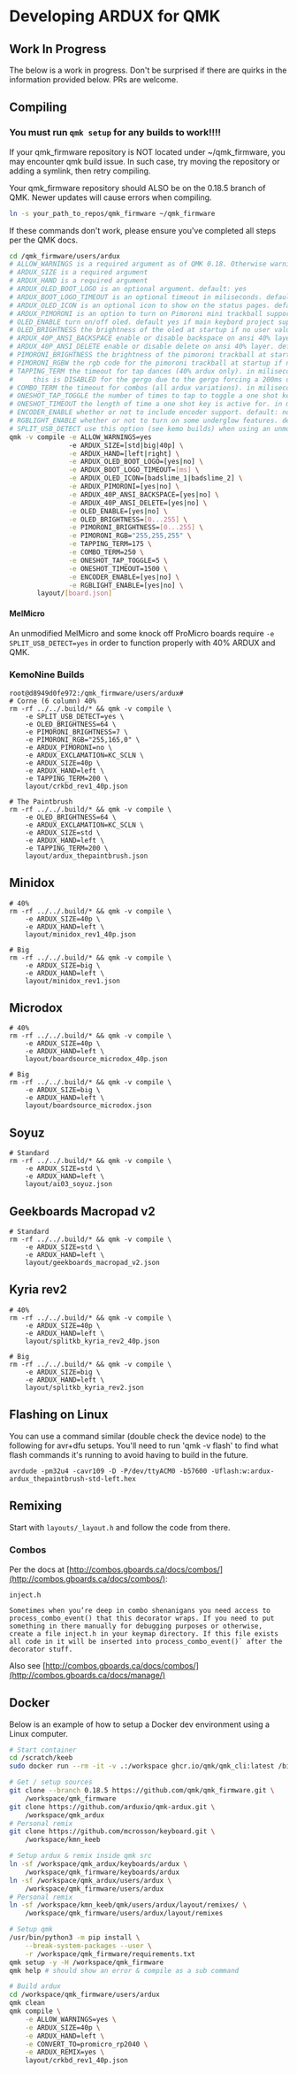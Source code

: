 # Developing ARDUX for QMK

## Work In Progress

The below is a work in progress. Don't be surprised if there are quirks in the information provided below. PRs are welcome.

## Compiling

### You must run `qmk setup` for any builds to work!!!!

If your qmk_firmware repository is NOT located under ~/qmk_firmware, you may encounter qmk build issue.  In such case, try moving the repository or adding a symlink, then retry compiling.

Your qmk_firmware repository should ALSO be on the 0.18.5 branch of QMK. Newer updates will cause errors when compiling.

``` sh
ln -s your_path_to_repos/qmk_firmware ~/qmk_firmware
```

If these commands don't work, please ensure you've completed all steps per the QMK docs.

``` sh
cd /qmk_firmware/users/ardux
# ALLOW_WARNINGS is a required argument as of QMK 0.18. Otherwise warnings will kill your build
# ARDUX_SIZE is a required argument
# ARDUX_HAND is a required argument
# ARDUX_OLED_BOOT_LOGO is an optional argument. default: yes
# ARDUX_BOOT_LOGO_TIMEOUT is an optional timeout in miliseconds. default: 2000
# ARDUX_OLED_ICON is an optional icon to show on the status pages. default: badslime_1
# ARDUX_PIMORONI is an option to turn on Pimoroni mini trackball support. default: no
# OLED_ENABLE turn on/off oled. default yes if main keybord project supports oled
# OLED_BRIGHTNESS the brightness of the oled at startup if no user values set. default: 127 (50% brightness)
# ARDUX_40P_ANSI_BACKSPACE enable or disable backspace on ansi 40% layer. default: off ; is a common letter combo that will be an issue for fast typists
# ARDUX_40P_ANSI_DELETE enable or disable delete on ansi 40% layer. default: off ; is a common letter combo that will be an issue for fast typists
# PIMORONI_BRIGHTNESS the brightness of the pimoroni trackball at startup if no user values set. default: 127 (50% brightness)
# PIMORONI_RGBW the rgb code for the pimoroni trackball at startup if no user values set. default: 255,255,255 (white)
# TAPPING_TERM the timeout for tap dances (40% ardux only). in miliseconds ; default: 175
#     this is DISABLED for the gergo due to the gergo forcing a 200ms duration per the main keyboard/config.h file
# COMBO_TERM the timeout for combos (all ardux variations). in miliseconds ; default 250
# ONESHOT_TAP_TOGGLE the number of times to tap to toggle a one shot key ; default 5
# ONESHOT_TIMEOUT the length of time a one shot key is active for. in miliseconds ; default 1500
# ENCODER_ENABLE whether or not to include encoder support. default: no ; uses just over 1k of rom space which is quite large
# RGBLIGHT_ENABLE whether or not to turn on some underglow features. default: no ; uses a TON of rom space and we need a lot for 40% ardux to work
# SPLIT_USB_DETECT use this option (see kemo builds) when using an unmodified miranda or old elite-c
qmk -v compile -e ALLOW_WARNINGS=yes
               -e ARDUX_SIZE=[std|big|40p] \
               -e ARDUX_HAND=[left|right] \
               -e ARDUX_OLED_BOOT_LOGO=[yes|no] \
               -e ARDUX_BOOT_LOGO_TIMEOUT=[ms] \
               -e ARDUX_OLED_ICON=[badslime_1|badslime_2] \
               -e ARDUX_PIMORONI=[yes|no] \
               -e ARDUX_40P_ANSI_BACKSPACE=[yes|no] \
               -e ARDUX_40P_ANSI_DELETE=[yes|no] \
               -e OLED_ENABLE=[yes|no] \
               -e OLED_BRIGHTNESS=[0...255] \
               -e PIMORONI_BRIGHTNESS=[0...255] \
               -e PIMORONI_RGB="255,255,255" \
               -e TAPPING_TERM=175 \
               -e COMBO_TERM=250 \
               -e ONESHOT_TAP_TOGGLE=5 \
               -e ONESHOT_TIMEOUT=1500 \
               -e ENCODER_ENABLE=[yes|no] \
               -e RGBLIGHT_ENABLE=[yes|no] \
       layout/[board.json]
```

#### MelMicro

An unmodified MelMicro and some knock off ProMicro boards require `-e SPLIT_USB_DETECT=yes` in order to function properly with 40% ARDUX and QMK.

### KemoNine Builds

```
root@d8949d0fe972:/qmk_firmware/users/ardux# 
# Corne (6 column) 40%
rm -rf ../../.build/* && qmk -v compile \
    -e SPLIT_USB_DETECT=yes \
    -e OLED_BRIGHTNESS=64 \
    -e PIMORONI_BRIGHTNESS=7 \
    -e PIMORONI_RGB="255,165,0" \
    -e ARDUX_PIMORONI=no \
    -e ARDUX_EXCLAMATION=KC_SCLN \
    -e ARDUX_SIZE=40p \
    -e ARDUX_HAND=left \
    -e TAPPING_TERM=200 \
    layout/crkbd_rev1_40p.json

# The Paintbrush
rm -rf ../../.build/* && qmk -v compile \
    -e OLED_BRIGHTNESS=64 \
    -e ARDUX_EXCLAMATION=KC_SCLN \
    -e ARDUX_SIZE=std \
    -e ARDUX_HAND=left \
    -e TAPPING_TERM=200 \
    layout/ardux_thepaintbrush.json
```

## Minidox

```
# 40%
rm -rf ../../.build/* && qmk -v compile \
    -e ARDUX_SIZE=40p \
    -e ARDUX_HAND=left \
    layout/minidox_rev1_40p.json
    
# Big
rm -rf ../../.build/* && qmk -v compile \
    -e ARDUX_SIZE=big \
    -e ARDUX_HAND=left \
    layout/minidox_rev1.json
```

## Microdox

```
# 40%
rm -rf ../../.build/* && qmk -v compile \
    -e ARDUX_SIZE=40p \
    -e ARDUX_HAND=left \
    layout/boardsource_microdox_40p.json
    
# Big
rm -rf ../../.build/* && qmk -v compile \
    -e ARDUX_SIZE=big \
    -e ARDUX_HAND=left \
    layout/boardsource_microdox.json
```

## Soyuz

```
# Standard
rm -rf ../../.build/* && qmk -v compile \
    -e ARDUX_SIZE=std \
    -e ARDUX_HAND=left \
    layout/ai03_soyuz.json
```

## Geekboards Macropad v2

```
# Standard
rm -rf ../../.build/* && qmk -v compile \
    -e ARDUX_SIZE=std \
    -e ARDUX_HAND=left \
    layout/geekboards_macropad_v2.json
```

## Kyria rev2

```
# 40%
rm -rf ../../.build/* && qmk -v compile \
    -e ARDUX_SIZE=40p \
    -e ARDUX_HAND=left \
    layout/splitkb_kyria_rev2_40p.json
    
# Big
rm -rf ../../.build/* && qmk -v compile \
    -e ARDUX_SIZE=big \
    -e ARDUX_HAND=left \
    layout/splitkb_kyria_rev2.json

```

## Flashing on Linux

You can use a command similar (double check the device node) to the following for avr+dfu setups. You'll need to run 'qmk -v flash' to find what flash commands it's running to avoid having to build in the future.

```
avrdude -pm32u4 -cavr109 -D -P/dev/ttyACM0 -b57600 -Uflash:w:ardux-ardux_thepaintbrush-std-left.hex
```

## Remixing

Start with `layouts/_layout.h` and follow the code from there.

### Combos

Per the docs at [http://combos.gboards.ca/docs/combos/](http://combos.gboards.ca/docs/combos/):

```
inject.h

Sometimes when you’re deep in combo shenanigans you need access to process_combo_event() that this decorator wraps. If you need to put something in there manually for debugging purposes or otherwise, create a file inject.h in your keymap directory. If this file exists all code in it will be inserted into process_combo_event()` after the decorator stuff.
```

Also see [http://combos.gboards.ca/docs/combos/](http://combos.gboards.ca/docs/manage/)

## Docker

Below is an example of how to setup a Docker dev environment using a Linux computer.

``` sh
# Start container
cd /scratch/keeb
sudo docker run --rm -it -v .:/workspace ghcr.io/qmk/qmk_cli:latest /bin/bash

# Get / setup sources
git clone --branch 0.18.5 https://github.com/qmk/qmk_firmware.git \
	/workspace/qmk_firmware
git clone https://github.com/arduxio/qmk-ardux.git \
	/workspace/qmk_ardux
# Personal remix
git clone https://github.com/mcrosson/keyboard.git \
	/workspace/kmn_keeb

# Setup ardux & remix inside qmk src
ln -sf /workspace/qmk_ardux/keyboards/ardux \
	/workspace/qmk_firmware/keyboards/ardux
ln -sf /workspace/qmk_ardux/users/ardux \
	/workspace/qmk_firmware/users/ardux
# Personal remix
ln -sf /workspace/kmn_keeb/qmk/users/ardux/layout/remixes/ \
	/workspace/qmk_firmware/users/ardux/layout/remixes

# Setup qmk
/usr/bin/python3 -m pip install \
	--break-system-packages --user \
	-r /workspace/qmk_firmware/requirements.txt
qmk setup -y -H /workspace/qmk_firmware
qmk help # should show an error & compile as a sub command

# Build ardux
cd /workspace/qmk_firmware/users/ardux
qmk clean
qmk compile \
    -e ALLOW_WARNINGS=yes \
    -e ARDUX_SIZE=40p \
    -e ARDUX_HAND=left \
    -e CONVERT_TO=promicro_rp2040 \
    -e ARDUX_REMIX=yes \
	layout/crkbd_rev1_40p.json
```
